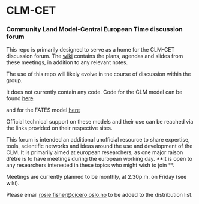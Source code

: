 # CLM-CET
### Community Land Model-Central European Time discussion forum 

This repo is primarily designed to serve as a home for the CLM-CET discussion forum. The [wiki](https://github.com/rosiealice/CLM-CET/wiki) contains the plans, agendas and slides from these meetings, in addition to any relevant notes. 

The use of this repo will likely evolve in tne course of discussion within the group. 

It does not currently contain any code.
Code for the CLM model can be found [here](https://github.com/ESCOMP/ctsm)

and for the FATES model [here](https://github.com/NGEET/fates)

Official technical support on these models and their use can be reached via the links provided on their respective sites. 

This forum is intended an additional unofficial resource to share expertise, tools, scientific networks and ideas around the use and development of the CLM. It is primarily aimed at european researchers, as one major raison d'être is to have meetings during the european working day. **It is open to any researchers interested in these topics who might wish to join **.

Meetings are currently planned to be monthly, at 2.30p.m. on Friday (see wiki).

Please email rosie.fisher@cicero.oslo.no to be added to the distribution list. 






